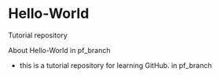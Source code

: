 Hello-World
===========

Tutorial repository

About Hello-World in pf_branch
 - this is a tutorial repository for learning GitHub.
in pf_branch
